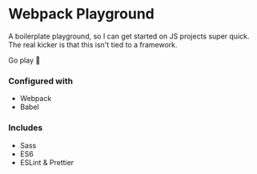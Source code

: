 # Webpack Playground

A boilerplate playground, so I can get started on JS projects super quick. The real kicker is that this isn't tied to a framework. 

Go play :raised_hands:

### Configured with

- Webpack
- Babel

### Includes

- Sass
- ES6
- ESLint & Prettier
